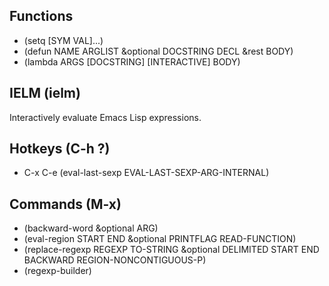 ## Functions
* (setq [SYM VAL]...)
* (defun NAME ARGLIST &optional DOCSTRING DECL &rest BODY)
* (lambda ARGS [DOCSTRING] [INTERACTIVE] BODY) 

## IELM (ielm)

Interactively evaluate Emacs Lisp expressions.

## Hotkeys (C-h ?)
* C-x C-e (eval-last-sexp EVAL-LAST-SEXP-ARG-INTERNAL)

## Commands (M-x)
* (backward-word &optional ARG)
* (eval-region START END &optional PRINTFLAG READ-FUNCTION)
* (replace-regexp REGEXP TO-STRING &optional DELIMITED START END
BACKWARD REGION-NONCONTIGUOUS-P)
* (regexp-builder)


